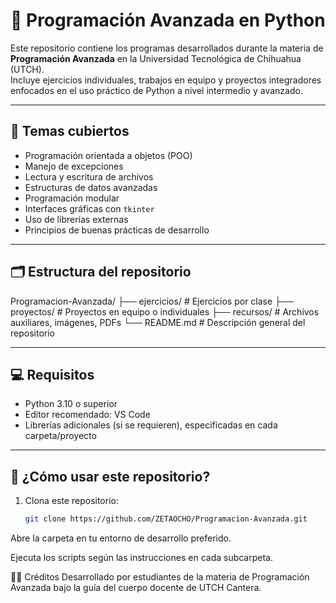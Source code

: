 # 📘 Programación Avanzada en Python

Este repositorio contiene los programas desarrollados durante la materia de **Programación Avanzada** en la Universidad Tecnológica de Chihuahua (UTCH).  
Incluye ejercicios individuales, trabajos en equipo y proyectos integradores enfocados en el uso práctico de Python a nivel intermedio y avanzado.

---

## 🧠 Temas cubiertos

- Programación orientada a objetos (POO)  
- Manejo de excepciones  
- Lectura y escritura de archivos  
- Estructuras de datos avanzadas  
- Programación modular  
- Interfaces gráficas con `tkinter`  
- Uso de librerías externas  
- Principios de buenas prácticas de desarrollo

---

## 🗂️ Estructura del repositorio

Programacion-Avanzada/
├── ejercicios/ # Ejercicios por clase
├── proyectos/ # Proyectos en equipo o individuales
├── recursos/ # Archivos auxiliares, imágenes, PDFs
└── README.md # Descripción general del repositorio

---

## 💻 Requisitos

- Python 3.10 o superior  
- Editor recomendado: VS Code  
- Librerías adicionales (si se requieren), especificadas en cada carpeta/proyecto

---

## 🚀 ¿Cómo usar este repositorio?

1. Clona este repositorio:
   ```bash
   git clone https://github.com/ZETAOCHO/Programacion-Avanzada.git
Abre la carpeta en tu entorno de desarrollo preferido.

Ejecuta los scripts según las instrucciones en cada subcarpeta.

👨‍🏫 Créditos
Desarrollado por estudiantes de la materia de Programación Avanzada bajo la guía del cuerpo docente de UTCH Cantera.
